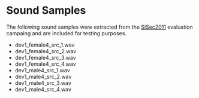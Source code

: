 Sound Samples
=============

The following sound samples were extracted from the [SiSec2011](http://sisec2011.wiki.irisa.fr/tiki-indexbfd7.html?page=Underdetermined+speech+and+music+mixtures)
evaluation campaing and are included for testing purposes.

* dev1_female4_src_1.wav
* dev1_female4_src_2.wav
* dev1_female4_src_3.wav
* dev1_female4_src_4.wav
* dev1_male4_src_1.wav
* dev1_male4_src_2.wav
* dev1_male4_src_3.wav
* dev1_male4_src_4.wav
